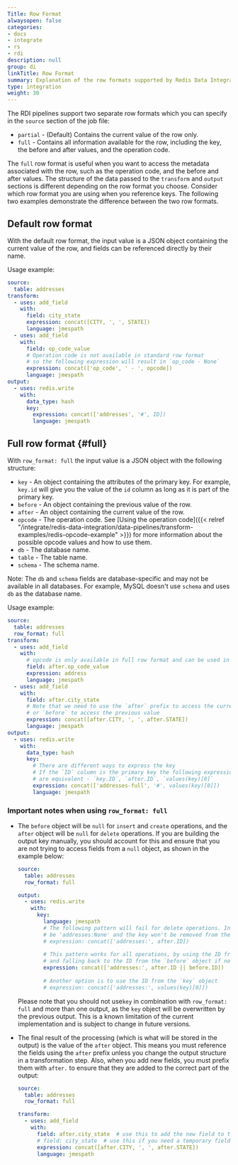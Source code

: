 ```yaml
---
Title: Row Format
alwaysopen: false
categories:
- docs
- integrate
- rs
- rdi
description: null
group: di
linkTitle: Row Format
summary: Explanation of the row formats supported by Redis Data Integration jobs.
type: integration
weight: 30
---
```



The RDI pipelines support two separate row formats which you can specify in the `source` section of the job file:

- `partial` - (Default) Contains the current value of the row only.
- `full` - Contains all information available for the row, including the key, the before and after values, and the operation code.

The `full` row format is useful when you want to access the metadata associated with the row, such as the operation code, and the before and after values.
The structure of the data passed to the `transform` and `output` sections is different depending on the row format you choose. Consider which row format you are using when you reference keys.
The following two examples demonstrate the difference between the two row formats.

## Default row format

With the default row format, the input value is a JSON object containing the current value of the row, and fields can be referenced directly by their name.

Usage example:

```yaml
source:
  table: addresses
transform:
  - uses: add_field
    with:
      field: city_state
      expression: concat([CITY, ', ', STATE])
      language: jmespath
  - uses: add_field
    with:
      field: op_code_value
      # Operation code is not available in standard row format
      # so the following expression will result in `op_code - None`
      expression: concat(['op_code', ' - ', opcode])
      language: jmespath
output:
  - uses: redis.write
    with:
      data_type: hash
      key:
        expression: concat(['addresses', '#', ID])
        language: jmespath
```


## Full row format {#full}

With `row_format: full` the input value is a JSON object with the following structure:

- `key` - An object containing the attributes of the primary key. For example, `key.id` will give you the value of the `id` column as long as it is part of the primary key.
- `before` - An object containing the previous value of the row.
- `after` - An object containing the current value of the row.
- `opcode` - The operation code. See [Using the operation code]({{< relref "/integrate/redis-data-integration/data-pipelines/transform-examples/redis-opcode-example" >}}) for more information about the possible opcode values and how to use them.
- `db` - The database name.
- `table` - The table name.
- `schema` - The schema name. 
 
Note: The `db` and `schema` fields are database-specific and may not be available in all databases. For example, MySQL doesn't use `schema` and uses `db` as the database name.


Usage example:

```yaml
source:
  table: addresses
  row_format: full
transform:
  - uses: add_field
    with:
      # opcode is only available in full row format and can be used in the transformations
      field: after.op_code_value
      expression: address
      language: jmespath
  - uses: add_field
    with:
      field: after.city_state
      # Note that we need to use the `after` prefix to access the current value of the row
      # or `before` to access the previous value
      expression: concat([after.CITY, ', ', after.STATE])
      language: jmespath
output:
  - uses: redis.write
    with:
      data_type: hash
      key:
        # There are different ways to express the key
        # If the `ID` column is the primary key the following expressions 
        # are equivalent - `key.ID`, `after.ID`, `values(key)[0]`
        expression: concat(['addresses-full', '#', values(key)[0]])
        language: jmespath
```

### Important notes when using `row_format: full`

- The `before` object will be `null` for `insert` and `create` operations, and the `after` object will be `null` for `delete` operations. If you are building the output key manually, you should account for this and ensure that you are not trying to access fields from a `null` object, as shown in the example below:

    ```yaml
    source:
      table: addresses
      row_format: full
    
    output:
      - uses: redis.write
        with:
          key:
            language: jmespath
            # The following pattern will fail for delete operations. In those cases `after` is null, the resulting key will
            # be 'addresses:None' and the key won't be removed from the target
            # expression: concat(['addresses:', after.ID])
          
            # This pattern works for all operations, by using the ID from the `after` object if it is available, 
            # and falling back to the ID from the `before` object if not.
            expression: concat(['addresses:', after.ID || before.ID])
      
            # Another option is to use the ID from the `key` object
            # expression: concat(['addresses:', values(key)[0]])
    ```

    Please note that you should not use`key` in combination with `row_format: full` and more than one output, as the `key` object will be overwritten by the previous output. This is a known limitation of the current implementation and is subject to change in future versions.


- The final result of the processing (which is what will be stored in the output) is the value of the `after` object. This means you must reference the fields using the `after` prefix unless you change the output structure in a transformation step. Also, when you add new fields, you must prefix them with `after.` to ensure that they are added to the correct part of the output:

    ```yaml
    source:
      table: addresses
      row_format: full
    
    transform:
      - uses: add_field
        with:
          field: after.city_state  # use this to add the new field to the final output
          # field: city_state  # use this if you need a temporary field in the transformation steps, but not in the final output
          expression: concat([after.CITY, ', ', after.STATE])
          language: jmespath
    ```
